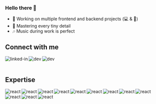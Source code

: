 ### Hello there 👋
- :space_invader: Working on multiple frontend and backend projects (:computer: & :iphone:)
- :mag_right: Mastering every tiny detail
- :notes: Music during work is perfect

## Connect with me
[<img align="left" alt="linked-in" src="https://img.shields.io/badge/LinkedIn-0077B5?style=for-the-badge&logo=linkedin&logoColor=white" />](https://www.linkedin.com/in/awedis)
[<img align="left" alt="dev" src="https://img.shields.io/badge/Medium-12100E?style=for-the-badge&logo=medium&logoColor=white" />](https://medium.com/@awedis/)
[<img align="left" alt="dev" src="https://img.shields.io/badge/dev.to-0A0A0A?style=for-the-badge&logo=dev.to&logoColor=white" />](https://dev.to/@awedis/)

<br>
<br>

## Expertise
<img align="left" alt="react" src="https://img.shields.io/badge/React-20232A?style=for-the-badge&logo=react&logoColor=61DAFB" />
<img align="left" alt="react" src="https://img.shields.io/badge/React_Native-20232A?style=for-the-badge&logo=react&logoColor=61DAFB" />
<img align="left" alt="react" src="https://img.shields.io/badge/Redux-593D88?style=for-the-badge&logo=redux&logoColor=white" />
<img align="left" alt="react" src="https://img.shields.io/badge/Laravel-FF2D20?style=for-the-badge&logo=laravel&logoColor=white" />
<img align="left" alt="react" src="https://img.shields.io/badge/Amazon_AWS-232F3E?style=for-the-badge&logo=amazon-aws&logoColor=white" />
<img align="left" alt="react" src="https://img.shields.io/badge/Java-ED8B00?style=for-the-badge&logo=java&logoColor=white" />
<img align="left" alt="react" src="https://img.shields.io/badge/PHP-777BB4?style=for-the-badge&logo=php&logoColor=white" />
<img align="left" alt="react" src="https://img.shields.io/badge/Python-14354C?style=for-the-badge&logo=python&logoColor=white" />
<img align="left" alt="react" src="https://img.shields.io/badge/JavaScript-323330?style=for-the-badge&logo=javascript&logoColor=F7DF1E" />
<img align="left" alt="react" src="https://img.shields.io/badge/TypeScript-007ACC?style=for-the-badge&logo=typescript&logoColor=white" />
<img align="left" alt="react" src="https://img.shields.io/badge/Node.js-43853D?style=for-the-badge&logo=node.js&logoColor=white" />
<img align="left" alt="react" src="https://img.shields.io/badge/MySQL-00000F?style=for-the-badge&logo=mysql&logoColor=white" />
